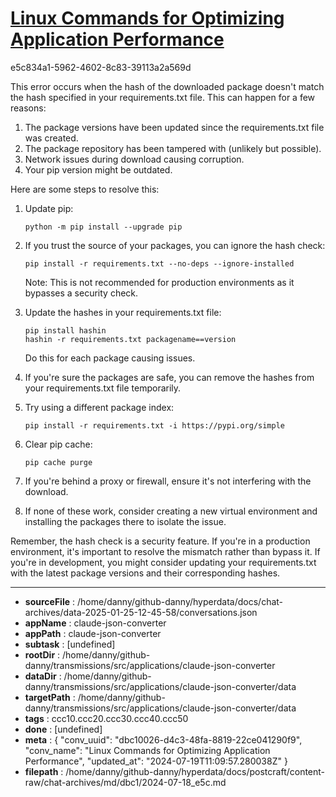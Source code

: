 # [Linux Commands for Optimizing Application Performance](https://claude.ai/chat/dbc10026-d4c3-48fa-8819-22ce041290f9)

e5c834a1-5962-4602-8c83-39113a2a569d

 This error occurs when the hash of the downloaded package doesn't match the hash specified in your requirements.txt file. This can happen for a few reasons:

1. The package versions have been updated since the requirements.txt file was created.
2. The package repository has been tampered with (unlikely but possible).
3. Network issues during download causing corruption.
4. Your pip version might be outdated.

Here are some steps to resolve this:

1. Update pip:
   ```
   python -m pip install --upgrade pip
   ```

2. If you trust the source of your packages, you can ignore the hash check:
   ```
   pip install -r requirements.txt --no-deps --ignore-installed
   ```
   Note: This is not recommended for production environments as it bypasses a security check.

3. Update the hashes in your requirements.txt file:
   ```
   pip install hashin
   hashin -r requirements.txt packagename==version
   ```
   Do this for each package causing issues.

4. If you're sure the packages are safe, you can remove the hashes from your requirements.txt file temporarily.

5. Try using a different package index:
   ```
   pip install -r requirements.txt -i https://pypi.org/simple
   ```

6. Clear pip cache:
   ```
   pip cache purge
   ```

7. If you're behind a proxy or firewall, ensure it's not interfering with the download.

8. If none of these work, consider creating a new virtual environment and installing the packages there to isolate the issue.

Remember, the hash check is a security feature. If you're in a production environment, it's important to resolve the mismatch rather than bypass it. If you're in development, you might consider updating your requirements.txt with the latest package versions and their corresponding hashes.

---

* **sourceFile** : /home/danny/github-danny/hyperdata/docs/chat-archives/data-2025-01-25-12-45-58/conversations.json
* **appName** : claude-json-converter
* **appPath** : claude-json-converter
* **subtask** : [undefined]
* **rootDir** : /home/danny/github-danny/transmissions/src/applications/claude-json-converter
* **dataDir** : /home/danny/github-danny/transmissions/src/applications/claude-json-converter/data
* **targetPath** : /home/danny/github-danny/transmissions/src/applications/claude-json-converter/data
* **tags** : ccc10.ccc20.ccc30.ccc40.ccc50
* **done** : [undefined]
* **meta** : {
  "conv_uuid": "dbc10026-d4c3-48fa-8819-22ce041290f9",
  "conv_name": "Linux Commands for Optimizing Application Performance",
  "updated_at": "2024-07-19T11:09:57.280038Z"
}
* **filepath** : /home/danny/github-danny/hyperdata/docs/postcraft/content-raw/chat-archives/md/dbc1/2024-07-18_e5c.md
